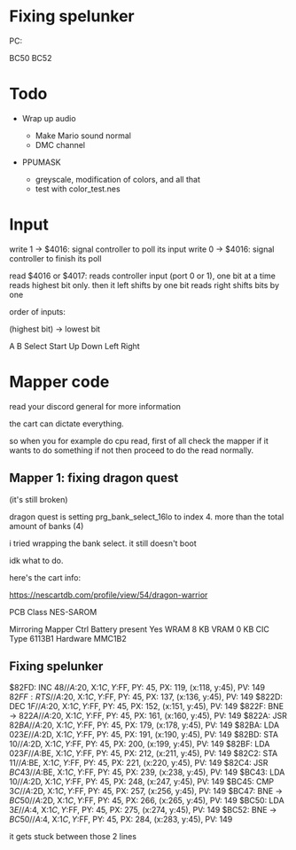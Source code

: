 # Fixing spelunker

PC:

BC50
BC52


# Todo

- Wrap up audio
	- Make Mario sound normal
	- DMC channel

- PPUMASK
	- greyscale, modification of colors, and all that
	- test with color_test.nes

# Input

write 1 -> $4016: signal controller to poll its input
write 0 -> $4016: signal controller to finish its poll

read $4016 or $4017: reads controller input (port 0 or 1), one bit at a time
	reads highest bit only. then it left shifts by one bit
	reads right shifts bits by one

order of inputs:

(highest bit) -> lowest bit

A B Select Start Up Down Left Right

# Mapper code

read your discord general for more information

the cart can dictate everything.

so when you for example do cpu read, first of all check the mapper if it wants to do something
if not then proceed to do the read normally.

## Mapper 1: fixing dragon quest

(it's still broken)

dragon quest is setting prg_bank_select_16lo to index 4. more than the total amount of banks (4)


i tried wrapping the bank select. it still doesn't boot

idk what to do.

here's the cart info:

https://nescartdb.com/profile/view/54/dragon-warrior

PCB Class 	NES-SAROM

Mirroring 	Mapper Ctrl
Battery present 	Yes
WRAM 	8 KB
VRAM 	0 KB
CIC Type 	6113B1
Hardware 	MMC1B2


## Fixing spelunker


$82FD: INC $48 // A:$20, X:$1C, Y:$FF, PY: 45, PX: 119, (x:118, y:45), PV: 149
$82FF: RTS // A:$20, X:$1C, Y:$FF, PY: 45, PX: 137, (x:136, y:45), PV: 149
$822D: DEC $1F // A:$20, X:$1C, Y:$FF, PY: 45, PX: 152, (x:151, y:45), PV: 149
$822F: BNE -> $822A // A:$20, X:$1C, Y:$FF, PY: 45, PX: 161, (x:160, y:45), PV: 149
$822A: JSR $82BA // A:$20, X:$1C, Y:$FF, PY: 45, PX: 179, (x:178, y:45), PV: 149
$82BA: LDA $023E // A:$2D, X:$1C, Y:$FF, PY: 45, PX: 191, (x:190, y:45), PV: 149
$82BD: STA $10 // A:$2D, X:$1C, Y:$FF, PY: 45, PX: 200, (x:199, y:45), PV: 149
$82BF: LDA $023F // A:$BE, X:$1C, Y:$FF, PY: 45, PX: 212, (x:211, y:45), PV: 149
$82C2: STA $11 // A:$BE, X:$1C, Y:$FF, PY: 45, PX: 221, (x:220, y:45), PV: 149
$82C4: JSR $BC43 // A:$BE, X:$1C, Y:$FF, PY: 45, PX: 239, (x:238, y:45), PV: 149
$BC43: LDA $10 // A:$2D, X:$1C, Y:$FF, PY: 45, PX: 248, (x:247, y:45), PV: 149
$BC45: CMP $3C // A:$2D, X:$1C, Y:$FF, PY: 45, PX: 257, (x:256, y:45), PV: 149
$BC47: BNE -> $BC50 // A:$2D, X:$1C, Y:$FF, PY: 45, PX: 266, (x:265, y:45), PV: 149
$BC50: LDA $3E // A:$4, X:$1C, Y:$FF, PY: 45, PX: 275, (x:274, y:45), PV: 149
$BC52: BNE -> $BC50 // A:$4, X:$1C, Y:$FF, PY: 45, PX: 284, (x:283, y:45), PV: 149

it gets stuck between those 2 lines
